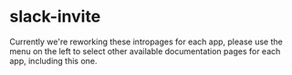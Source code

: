 # slack-invite

Currently we're reworking these intropages for each app, please use the menu on the left to select other available documentation pages for each app, including this one.

